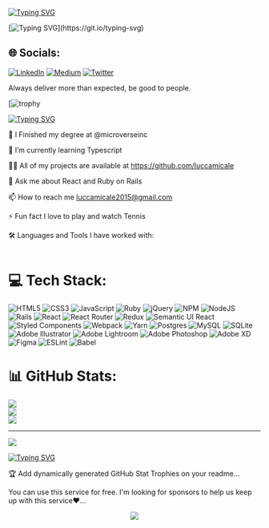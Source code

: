 [![Typing SVG](https://readme-typing-svg.demolab.com?font=Fira+Code&size=31&duration=1&pause=1000&color=29F71F&width=471&lines=Hi+%F0%9F%91%8B%2C+I'm+LUCCA+MICALE)](https://git.io/typing-svg)

[![Typing SVG](https://readme-typing-svg.demolab.com?font=Fira+Code&size=30&pause=1000&color=1DA9F7&center=true&vCenter=true&width=671&lines=++++++++++++++++++++Hello+Developers!!!)](https://git.io/typing-svg)


## 🌐 Socials:
[![LinkedIn](https://img.shields.io/badge/LinkedIn-%230077B5.svg?logo=linkedin&logoColor=white)](https://www.linkedin.com/in/luccamicale/) [![Medium](https://img.shields.io/badge/Medium-12100E?logo=medium&logoColor=white)](https://medium.com/@luccamicale2015) [![Twitter](https://img.shields.io/badge/Twitter-%231DA1F2.svg?logo=Twitter&logoColor=white)](https://twitter.com/LuccaMicale_) 


Always deliver more than expected, be good to people.

[![trophy](https://github-profile-trophy.vercel.app/?username=ryo-ma&theme=matrix)

 
 [![Typing SVG](https://readme-typing-svg.demolab.com?font=Fira+Code&size=24&pause=1000&color=1FCEF7&width=435&lines=%F0%9F%93%96+About+me)](https://git.io/typing-svg)
                                                             

🔭 I Finished my degree at @microverseinc

🌱 I’m currently learning Typescript

👨‍💻 All of my projects are available at https://github.com/luccamicale

💬 Ask me about React and Ruby on Rails

📫 How to reach me luccamicale2015@gmail.com

⚡ Fun fact I love to play and watch Tennis


🛠️ Languages and Tools I have worked with:
<br>
<br>
# 💻 Tech Stack:
![HTML5](https://img.shields.io/badge/html5-%23E34F26.svg?style=for-the-badge&logo=html5&logoColor=white) ![CSS3](https://img.shields.io/badge/css3-%231572B6.svg?style=for-the-badge&logo=css3&logoColor=white) ![JavaScript](https://img.shields.io/badge/javascript-%23323330.svg?style=for-the-badge&logo=javascript&logoColor=%23F7DF1E) ![Ruby](https://img.shields.io/badge/ruby-%23CC342D.svg?style=for-the-badge&logo=ruby&logoColor=white) ![jQuery](https://img.shields.io/badge/jquery-%230769AD.svg?style=for-the-badge&logo=jquery&logoColor=white) ![NPM](https://img.shields.io/badge/NPM-%23000000.svg?style=for-the-badge&logo=npm&logoColor=white) ![NodeJS](https://img.shields.io/badge/node.js-6DA55F?style=for-the-badge&logo=node.js&logoColor=white) ![Rails](https://img.shields.io/badge/rails-%23CC0000.svg?style=for-the-badge&logo=ruby-on-rails&logoColor=white) ![React](https://img.shields.io/badge/react-%2320232a.svg?style=for-the-badge&logo=react&logoColor=%2361DAFB) ![React Router](https://img.shields.io/badge/React_Router-CA4245?style=for-the-badge&logo=react-router&logoColor=white) ![Redux](https://img.shields.io/badge/redux-%23593d88.svg?style=for-the-badge&logo=redux&logoColor=white) ![Semantic UI React](https://img.shields.io/badge/Semantic%20UI%20React-%2335BDB2.svg?style=for-the-badge&logo=SemanticUIReact&logoColor=white) ![Styled Components](https://img.shields.io/badge/styled--components-DB7093?style=for-the-badge&logo=styled-components&logoColor=white) ![Webpack](https://img.shields.io/badge/webpack-%238DD6F9.svg?style=for-the-badge&logo=webpack&logoColor=black) ![Yarn](https://img.shields.io/badge/yarn-%232C8EBB.svg?style=for-the-badge&logo=yarn&logoColor=white) ![Postgres](https://img.shields.io/badge/postgres-%23316192.svg?style=for-the-badge&logo=postgresql&logoColor=white) ![MySQL](https://img.shields.io/badge/mysql-%2300f.svg?style=for-the-badge&logo=mysql&logoColor=white) ![SQLite](https://img.shields.io/badge/sqlite-%2307405e.svg?style=for-the-badge&logo=sqlite&logoColor=white) ![Adobe Illustrator](https://img.shields.io/badge/adobeillustrator-%23FF9A00.svg?style=for-the-badge&logo=adobeillustrator&logoColor=white) ![Adobe Lightroom](https://img.shields.io/badge/Adobe%20Lightroom-31A8FF.svg?style=for-the-badge&logo=Adobe%20Lightroom&logoColor=white) ![Adobe Photoshop](https://img.shields.io/badge/adobephotoshop-%2331A8FF.svg?style=for-the-badge&logo=adobephotoshop&logoColor=white) ![Adobe XD](https://img.shields.io/badge/Adobe%20XD-470137?style=for-the-badge&logo=Adobe%20XD&logoColor=#FF61F6) 	![Figma](https://img.shields.io/badge/figma-%23F24E1E.svg?style=for-the-badge&logo=figma&logoColor=white) ![ESLint](https://img.shields.io/badge/ESLint-4B3263?style=for-the-badge&logo=eslint&logoColor=white) ![Babel](https://img.shields.io/badge/Babel-F9DC3e?style=for-the-badge&logo=babel&logoColor=black)


# 📊 GitHub Stats:
![](https://github-readme-stats.vercel.app/api?username=Luccamicale&theme=onedark&hide_border=false&include_all_commits=true&count_private=false)<br/>
![](https://github-readme-streak-stats.herokuapp.com/?user=Luccamicale&theme=onedark&hide_border=false)<br/>
![](https://github-readme-stats.vercel.app/api/top-langs/?username=Luccamicale&theme=onedark&hide_border=false&include_all_commits=true&count_private=false&layout=compact)

---
[![](https://visitcount.itsvg.in/api?id=Luccamicale&icon=0&color=0)](https://visitcount.itsvg.in)

<!-- Proudly created with GPRM ( https://gprm.itsvg.in ) -->




[![Typing SVG](https://readme-typing-svg.demolab.com?font=Fira+Code&pause=1000&color=F71A6E&width=435&lines=GitHub+Profile+Trophy)](https://git.io/typing-svg)

🏆 Add dynamically generated GitHub Stat Trophies on your readme...

You can use this service for free. I'm looking for sponsors to help us keep up with this service❤️...

<div align="center">
<img src="https://komarev.com/ghpvc/?username=luccamicale&&style=flat-square" align="center" />
</div>

